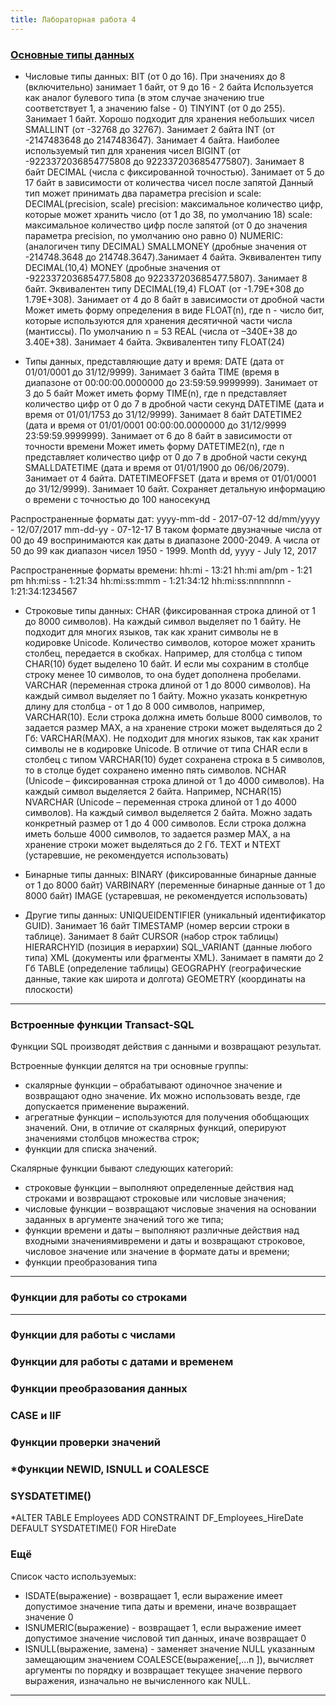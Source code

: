 ```yaml
---
title: Лабораторная работа 4
---
```



### [Основные типы данных](https://metanit.com/sql/sqlserver/3.3.php)

* Числовые типы данных:
  BIT (от 0 до 16). При значениях до 8 (включительно) занимает 1 байт, от 9 до 16 - 2 байта
    Используется как аналог булевого типа (в этом случае значению true соответствует 1, а значению false - 0)
  TINYINT (от 0 до 255). Занимает 1 байт. Хорошо подходит для хранения небольших чисел
  SMALLINT (от -32768 до 32767). Занимает 2 байта
  INT (от -2147483648 до 2147483647). Занимает 4 байта. Наиболее используемый тип для хранения чисел
  BIGINT (от -9223372036854775808 до 9223372036854775807). Занимает 8 байт
  DECIMAL (числа c фиксированной точностью). Занимает от 5 до 17 байт в зависимости от количества чисел после запятой
    Данный тип может принимать два параметра precision и scale: DECIMAL(precision, scale)
    precision: максимальное количество цифр, которые может хранить число (от 1 до 38, по умолчанию 18)
    scale: максимальное количество цифр после запятой (от 0 до значения параметра precision, по умолчанию оно равно 0)
  NUMERIC: (аналогичен типу DECIMAL)
  SMALLMONEY (дробные значения от -214748.3648 до 214748.3647).Занимает 4 байта. Эквивалентен типу DECIMAL(10,4)
  MONEY (дробные значения от -922337203685477.5808 до 922337203685477.5807). Занимает 8 байт. Эквивалентен типу DECIMAL(19,4)
  FLOAT (от -1.79E+308 до 1.79E+308). Занимает от 4 до 8 байт в зависимости от дробной части
    Может иметь форму определения в виде FLOAT(n), где n - число бит, которые используются для хранения десятичной части числа (мантиссы). По умолчанию n = 53
  REAL (числа от –340E+38 до 3.40E+38). Занимает 4 байта. Эквивалентен типу FLOAT(24)

* Типы данных, представляющие дату и время:
  DATE (дата от 01/01/0001 до 31/12/9999). Занимает 3 байта
  TIME (время в диапазоне от 00:00:00.0000000 до 23:59:59.9999999). Занимает от 3 до 5 байт
    Может иметь форму TIME(n), где n представляет количество цифр от 0 до 7 в дробной части секунд
  DATETIME (дата и время от 01/01/1753 до 31/12/9999). Занимает 8 байт
  DATETIME2 (дата и время от 01/01/0001 00:00:00.0000000 до 31/12/9999 23:59:59.9999999). Занимает от 6 до 8 байт в зависимости от точности времени
     Может иметь форму DATETIME2(n), где n представляет количество цифр от 0 до 7 в дробной части секунд
  SMALLDATETIME (дата и время от 01/01/1900 до 06/06/2079). Занимает от 4 байта.
  DATETIMEOFFSET (дата и время от 01/01/0001 до 31/12/9999). Занимает 10 байт. Сохраняет детальную информацию о времени с точностью до 100 наносекунд

Распространенные форматы дат:
yyyy-mm-dd - 2017-07-12
dd/mm/yyyy - 12/07/2017
mm-dd-yy - 07-12-17 В таком формате двузначные числа от 00 до 49 воспринимаются как даты в диапазоне 2000-2049. А числа от 50 до 99 как диапазон чисел 1950 - 1999.
Month dd, yyyy - July 12, 2017

Распространенные форматы времени:
hh:mi - 13:21
hh:mi am/pm - 1:21 pm
hh:mi:ss - 1:21:34
hh:mi:ss:mmm - 1:21:34:12
hh:mi:ss:nnnnnnn - 1:21:34:1234567

* Строковые типы данных:
  CHAR (фиксированная строка длиной от 1 до 8000 символов). На каждый символ выделяет по 1 байту. Не подходит для многих языков, так как хранит символы не в кодировке Unicode.
    Количество символов, которое может хранить столбец, передается в скобках. Например, для столбца с типом CHAR(10) будет выделено 10 байт.
    И если мы сохраним в столбце строку менее 10 символов, то она будет дополнена пробелами.
  VARCHAR (переменная строка длиной от 1 до 8000 символов). На каждый символ выделяет по 1 байту.
    Можно указать конкретную длину для столбца - от 1 до 8 000 символов, например, VARCHAR(10).
    Если строка должна иметь больше 8000 символов, то задается размер MAX, а на хранение строки может выделяться до 2 Гб: VARCHAR(MAX).
    Не подходит для многих языков, так как хранит символы не в кодировке Unicode.
    В отличие от типа CHAR если в столбец с типом VARCHAR(10) будет сохранена строка в 5 символов, то в столце будет сохранено именно пять символов.
  NCHAR (Unicode – фиксированная строка длиной от 1 до 4000 символов). На каждый символ выделяется 2 байта. Например, NCHAR(15)
  NVARCHAR (Unicode – переменная строка длиной от 1 до 4000 символов). На каждый символ выделяется 2 байта.
    Можно задать конкретный размер от 1 до 4 000 символов. Если строка должна иметь больше 4000 символов, то задается размер MAX, а на хранение строки может выделяться до 2 Гб.
  TEXT и NTEXT (устаревшие, не рекомендуется использовать)
  
* Бинарные типы данных:
  BINARY (фиксированные бинарные данные от 1 до 8000 байт)
  VARBINARY (переменные бинарные данные от 1 до 8000 байт)
  IMAGE (устаревшая, не рекомендуется использовать)

* Другие типы данных:
  UNIQUEIDENTIFIER (уникальный идентификатор GUID). Занимает 16 байт
  TIMESTAMP (номер версии строки в таблице). Занимает 8 байт
  CURSOR (набор строк таблицы)
  HIERARCHYID (позиция в иерархии)
  SQL_VARIANT (данные любого типа)
  XML (документы или фрагменты XML). Занимает в памяти до 2 Гб
  TABLE (определение таблицы)
  GEOGRAPHY (географические данные, такие как широта и долгота)
  GEOMETRY (координаты на плоскости)

---

### Встроенные функции Transact-SQL

Функции SQL производят действия с данными и возвращают результат.

Встроенные функции делятся на три основные группы:
* скалярные функции – обрабатывают одиночное значение и возвращают одно значение. Их можно использовать везде, где допускается применение выражений.
* агрегатные функции – используются для получения обобщающих значений. Они, в отличие от скалярных функций, оперируют значениями столбцов множества строк;
* функции для списка значений.

Скалярные функции бывают следующих категорий:

* строковые функции – выполняют определенные действия над строками и возвращают строковые или числовые значения;
* числовые функции – возвращают числовые значения на основании заданных в аргументе значений того же типа;
* функции времени и даты – выполняют различные действия над входными значениямивремени и даты и возвращают строковое, числовое значение или значение в формате даты и времени;
* функции преобразования типа

---

### Функции для работы со строками


---

### Функции для работы с числами

### Функции для работы с датами и временем

### Функции преобразования данных

### CASE и IIF

### Функции проверки значений

### *Функции NEWID, ISNULL и COALESCE

### SYSDATETIME()

*ALTER TABLE Employees ADD CONSTRAINT DF_Employees_HireDate DEFAULT SYSDATETIME() FOR HireDate

### Ещё

Список часто используемых:

* ISDATE(выражение) - возвращает 1, если выражение имеет допустимое значение типа даты и времени, иначе возвращает значение 0
* ISNUMERIC(выражение) - возвращает 1, если выражение имеет допустимое значение числовой тип данных, иначе возвращает 0
* ISNULL(выражение, замена) - заменяет значение NULL указанным замещающим значением COALESCE(выражение\[,...n ]),
  вычисляет аргументы по порядку и возвращает текущее значение первого выражения, изначально не вычисленного как NULL.

---
